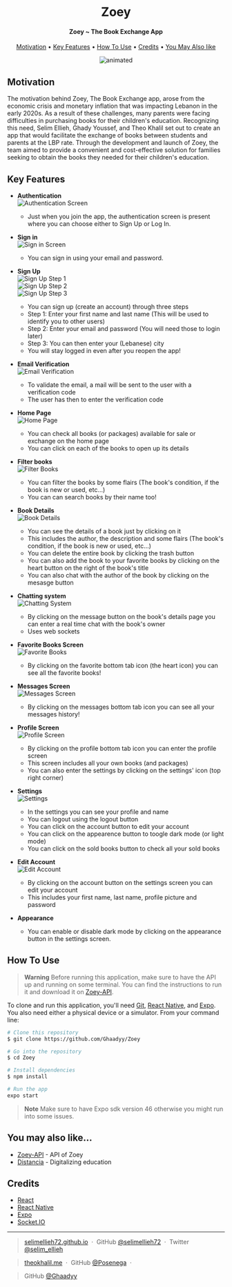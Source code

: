 
<h1 align="center">
  Zoey
</h1>
<h4 align="center">Zoey ~ The Book Exchange App</h4>



<p align="center">
  <a href="#motivation">Motivation</a> •
  <a href="#key-features">Key Features</a> •
  <a href="#how-to-use">How To Use</a> •
  <a href="#credits">Credits</a> •
  <a href="#you-may-also-like">You May Also like</a>

</p>

<p align="center">
  <img src="https://github.com/Ghaadyy/book-app-frontend/blob/main/preview/zoey.gif" alt="animated" />
</p>

## Motivation
The motivation behind Zoey, The Book Exchange app, arose from the economic crisis and monetary inflation that was impacting Lebanon in the early 2020s. As a result of these challenges, many parents were facing difficulties in purchasing books for their children's education. Recognizing this need, Selim Ellieh, Ghady Youssef, and Theo Khalil set out to create an app that would facilitate the exchange of books between students and parents at the LBP rate. Through the development and launch of Zoey, the team aimed to provide a convenient and cost-effective solution for families seeking to obtain the books they needed for their children's education.


## Key Features

* **Authentication**  
  ![Authentication Screen](https://github.com/Ghaadyy/book-app-frontend/blob/main/preview/authentication.png)  
  - Just when you join the app, the authentication screen is present where you can choose either to Sign Up or Log In.
  
* **Sign in**  
  ![Sign in Screen](https://github.com/Ghaadyy/book-app-frontend/blob/main/preview/signin.png)  
  - You can sign in using your email and password.
  
* **Sign Up**  
  ![Sign Up Step 1](https://github.com/Ghaadyy/book-app-frontend/blob/main/preview/signup_1.png)  
  ![Sign Up Step 2](https://github.com/Ghaadyy/book-app-frontend/blob/main/preview/signup_2.png)  
  ![Sign Up Step 3](https://github.com/Ghaadyy/book-app-frontend/blob/main/preview/signup_3.png)  
  - You can sign up (create an account) through three steps
  - Step 1: Enter your first name and last name (This will be used to identify you to other users)
  - Step 2: Enter your email and password (You will need those to login later)
  - Step 3: You can then enter your (Lebanese) city
  - You will stay logged in even after you reopen the app!
  
* **Email Verification**  
  ![Email Verification](https://github.com/Ghaadyy/book-app-frontend/blob/main/preview/mail_verification.png)  
  -  To validate the email, a mail will be sent to the user with a verification code
  -  The user has then to enter the verification code

* **Home Page**  
  ![Home Page](https://github.com/Ghaadyy/book-app-frontend/blob/main/preview/home.png)  
  - You can check all books (or packages) available for sale or exchange on the home page
  - You can click on each of the books to open up its details

* **Filter books**  
  ![Filter Books](https://github.com/Ghaadyy/book-app-frontend/blob/main/preview/filter.png)  
  - You can filter the books by some flairs (The book's condition, if the book is new or used, etc...)
  - You can can search books by their name too!

* **Book Details**  
  ![Book Details](https://github.com/Ghaadyy/book-app-frontend/blob/main/preview/book_details(1).png)  
  - You can see the details of a book just by clicking on it
  - This includes the author, the description and some flairs (The book's condition, if the book is new or used, etc...)
  - You can delete the entire book by clicking the trash button
  - You can also add the book to your favorite books by clicking on the heart button on the right of the book's title
  - You can also chat with the author of the book by clicking on the mesasge button

* **Chatting system**  
  ![Chatting System](https://github.com/Ghaadyy/book-app-frontend/blob/main/preview/chat.png)  
  - By clicking on the message button on the book's details page you can enter a real time chat with the book's owner
  - Uses web sockets

* **Favorite Books Screen**  
  ![Favorite Books](https://github.com/Ghaadyy/book-app-frontend/blob/main/preview/favorites.png)  
  - By clicking on the favorite bottom tab icon (the heart icon) you can see all the favorite books!

* **Messages Screen**  
  ![Messages Screen](https://github.com/Ghaadyy/book-app-frontend/blob/main/preview/messages.png)  
  - By clicking on the messages bottom tab icon you can see all your messages history!

* **Profile Screen**  
  ![Profile Screen](https://github.com/Ghaadyy/book-app-frontend/blob/main/preview/profile.png)  
  - By clicking on the profile bottom tab icon you can enter the profile screen
  - This screen includes all your own books (and packages)
  - You can also enter the settings by clicking on the settings' icon (top right corner)

* **Settings**  
  ![Settings](https://github.com/Ghaadyy/book-app-frontend/blob/main/preview/settings.png)  
  - In the settings you can see your profile and name
  - You can logout using the logout button
  - You can click on the account button to edit your account
  - You can click on the appearence button to toogle dark mode (or light mode)
  - You can click on the sold books button to check all your sold books

* **Edit Account**  
  ![Edit Account](https://github.com/Ghaadyy/book-app-frontend/blob/main/preview/edit_account.png)  
  - By clicking on the account button on the settings screen you can edit your account
  - This includes your first name, last name, profile picture and password
    
* **Appearance**  
  - You can enable or disable dark mode by clicking on the appearance button in the settings screen.
  
## How To Use

> **Warning**
> Before running this application, make sure to have the API up and running on some terminal. You can find the instructions to run it and download it on [Zoey-API](https://github.com/Posenega/Zoey-API).

To clone and run this application, you'll need [Git](https://git-scm.com), [React Native](https://reactnative.dev/), and [Expo](https://expo.dev/). You also need either a physical device or a simulator. From your command line:

```bash
# Clone this repository 
$ git clone https://github.com/Ghaadyy/Zoey

# Go into the repository
$ cd Zoey

# Install dependencies
$ npm install

# Run the app
expo start
````

> **Note**
> Make sure to have Expo sdk version 46 otherwise you might run into some issues.


## You may also like...

- [Zoey-API](https://github.com/Posenega/Zoey-API) - API of Zoey
- [Distancia](https://github.com/selimellieh72/Distancia) - Digitalizing education

## Credits
- [React](https://reactjs.org)
- [React Native](https://reactnative.dev/)
- [Expo](https://expo.dev/)
- [Socket.IO](https://socket.io/)


---

> [selimellieh72.github.io](https://selimellieh72.github.io) &nbsp;&middot;&nbsp;
> GitHub [@selimellieh72](https://github.com/selimellieh72) &nbsp;&middot;&nbsp;
> Twitter [@selim_ellieh](https://twitter.com/selim_ellieh)

> [theokhalil.me](https://www.theokhalil.me) &nbsp;&middot;&nbsp;
> GitHub [@Posenega](https://github.com/Posenega) &nbsp;&middot;&nbsp;

> GitHub [@Ghaadyy](https://github.com/Ghaadyy)


